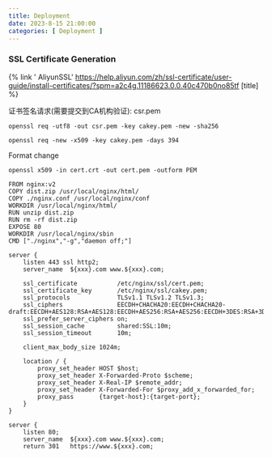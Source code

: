 ```yaml
---
title: Deployment
date: 2023-8-15 21:00:00
categories: [ Deployment ]
---
```


### SSL Certificate Generation

{% link '
AliyunSSL' https://help.aliyun.com/zh/ssl-certificate/user-guide/install-certificates/?spm=a2c4g.11186623.0.0.40c470b0no85tf [title] %}

证书签名请求(需要提交到CA机构验证): csr.pem

```shell
openssl req -utf8 -out csr.pem -key cakey.pem -new -sha256
```

```shell 
openssl req -new -x509 -key cakey.pem -days 394
```

Format change

```shell
openssl x509 -in cert.crt -out cert.pem -outform PEM
```

```nginx
FROM nginx:v2
COPY dist.zip /usr/local/nginx/html/
COPY ./nginx.conf /usr/local/nginx/conf
WORKDIR /usr/local/nginx/html/
RUN unzip dist.zip
RUN rm -rf dist.zip
EXPOSE 80
WORKDIR /usr/local/nginx/sbin
CMD ["./nginx","-g","daemon off;"]
```

```
server {
    listen 443 ssl http2;
    server_name  ${xxx}.com www.${xxx}.com;

    ssl_certificate           /etc/nginx/ssl/cert.pem;
    ssl_certificate_key       /etc/nginx/ssl/cakey.pem;
    ssl_protocols             TLSv1.1 TLSv1.2 TLSv1.3;
    ssl_ciphers               EECDH+CHACHA20:EECDH+CHACHA20-draft:EECDH+AES128:RSA+AES128:EECDH+AES256:RSA+AES256:EECDH+3DES:RSA+3DES:!MD5;
    ssl_prefer_server_ciphers on;
    ssl_session_cache         shared:SSL:10m;
    ssl_session_timeout       10m;

	client_max_body_size 1024m;

    location / {
        proxy_set_header HOST $host;
        proxy_set_header X-Forwarded-Proto $scheme;
        proxy_set_header X-Real-IP $remote_addr;
        proxy_set_header X-Forwarded-For $proxy_add_x_forwarded_for;
        proxy_pass       {target-host}:{target-port}; 
    }
}

server {
    listen 80;
    server_name  ${xxx}.com www.${xxx}.com;
	return 301   https://www.${xxx}.com;
```